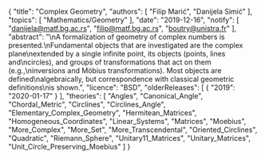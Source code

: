 {
    "title": "Complex Geometry",
    "authors": [
        "Filip Marić",
        "Danijela Simić"
    ],
    "topics": [
        "Mathematics/Geometry"
    ],
    "date": "2019-12-16",
    "notify": [
        "danijela@matf.bg.ac.rs",
        "filip@matf.bg.ac.rs",
        "boutry@unistra.fr"
    ],
    "abstract": "\nA formalization of geometry of complex numbers is presented.\nFundamental objects that are investigated are the complex plane\nextended by a single infinite point, its objects (points, lines and\ncircles), and groups of transformations that act on them (e.g.,\ninversions and Möbius transformations). Most objects are defined\nalgebraically, but correspondence with classical geometric definitions\nis shown.",
    "licence": "BSD",
    "olderReleases": [
        {
            "2019": "2020-01-17"
        }
    ],
    "theories": [
        "Angles",
        "Canonical_Angle",
        "Chordal_Metric",
        "Circlines",
        "Circlines_Angle",
        "Elementary_Complex_Geometry",
        "Hermitean_Matrices",
        "Homogeneous_Coordinates",
        "Linear_Systems",
        "Matrices",
        "Moebius",
        "More_Complex",
        "More_Set",
        "More_Transcendental",
        "Oriented_Circlines",
        "Quadratic",
        "Riemann_Sphere",
        "Unitary11_Matrices",
        "Unitary_Matrices",
        "Unit_Circle_Preserving_Moebius"
    ]
}